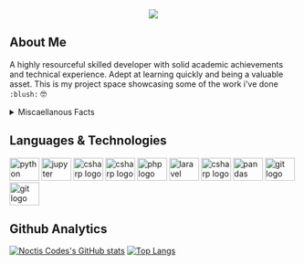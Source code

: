 
<!-- ![Noctis Codes Banner](https://github.com/user-attachments/assets/f85d1794-91b1-44cf-a5c7-c84cfd95902e) -->
<div align='center'>
    <img src='https://github.com/user-attachments/assets/f85d1794-91b1-44cf-a5c7-c84cfd95902e'>
</div>

## About Me

A highly resourceful skilled developer with solid academic achievements and technical experience. Adept at learning quickly and being a valuable asset. This is my project space showcasing some of the work i've done `:blush:` 🤓

<details>
  <summary>Miscaellanous Facts</summary>

- I’m currently learning **Laravel, Php, Vue** 

- In terms of hobbies I love **Dancing, Reading, Playing Games and Engaging In Sports** :)

- Recent Games I've been playing **Overwatch 2, Lethal Company**

- 👨‍💻 Employed

- Reach me out at **noctiscode@gmail.com**

</details>

## Languages & Technologies
<div>
  <img src="https://cdn.jsdelivr.net/gh/devicons/devicon/icons/python/python-original.svg" height="40" width="52" alt="python logo"  />
  <img src="https://cdn.jsdelivr.net/gh/devicons/devicon/icons/jupyter/jupyter-original-wordmark.svg" height="40" width="52" alt="jupyter logo"  />
  <img src="https://cdn.jsdelivr.net/gh/devicons/devicon/icons/csharp/csharp-original.svg" height="40" width="52" alt="csharp logo"  />
  <img src="https://cdn.jsdelivr.net/gh/devicons/devicon/icons/unity/unity-original.svg" height="40" width="52" alt="csharp logo"  />
  <img src="https://cdn.jsdelivr.net/gh/devicons/devicon/icons/php/php-original.svg" height="40" width="52" alt="php logo"/>
  <img src="https://cdn.jsdelivr.net/gh/devicons/devicon/icons/laravel/laravel-original.svg" height="40" width="52" alt="laravel logo"  />
  <img src="https://cdn.jsdelivr.net/gh/devicons/devicon/icons/javascript/javascript-original.svg" height="40" width="52" alt="csharp logo"  />
  <img src="https://cdn.jsdelivr.net/gh/devicons/devicon/icons/vuejs/vuejs-original.svg" height="40" width="52" alt="pandas logo"  />
  <img src="https://cdn.jsdelivr.net/gh/devicons/devicon/icons/git/git-plain.svg" height="40" width="52" alt="git logo"  />
  <img src="https://cdn.jsdelivr.net/gh/devicons/devicon/icons/github/github-original.svg" height="40" width="52" alt="git logo"  />
</div>

## Github Analytics
[![Noctis Codes's GitHub stats](https://github-readme-stats.vercel.app/api?username=noctiscodes&show_icons=true&theme=gotham&hide_rank=true)](https://github.com/noctiscodes/github-readme-stats)
[![Top Langs](https://github-readme-stats.vercel.app/api/top-langs/?username=noctiscodes&theme=gotham)](https://github.com/noctiscodes/github-readme-stats)



